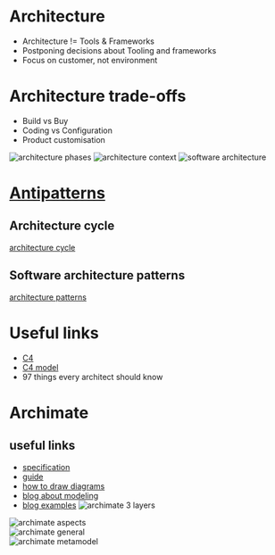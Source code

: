 # Architecture 
* Architecture != Tools & Frameworks
* Postponing decisions about Tooling and frameworks
* Focus on customer, not environment

# Architecture trade-offs
* Build vs Buy
* Coding vs Configuration
* Product customisation

![architecture phases](https://i.postimg.cc/brdDyd37/architecture-phases.png)
![architecture context](https://i.postimg.cc/3rG2VYKf/architecture-context.png)
![software architecture](https://i.postimg.cc/D0cMGPPc/software-architecture.png)

# [Antipatterns](https://sourcemaking.com/antipatterns/software-architecture-antipatterns)

## Architecture cycle
[architecture cycle](https://i.postimg.cc/VNXSFVb1/architecture-cycle.png)

## Software architecture patterns
[architecture patterns](https://i.postimg.cc/Gm8T42L4/architecture-patterns.png)

# Useful links
* [C4](https://leanpub.com/visualising-software-architecture)
* [C4 model](https://c4model.com/)
* 97 things every architect should know

# Archimate
## useful links
* [specification](https://pubs.opengroup.org/architecture/archimate3-doc/)
* [guide](https://www.visual-paradigm.com/guide/archimate/full-archimate-viewpoints-guide/)
* [how to draw diagrams](https://www.visual-paradigm.com/support/documents/vpuserguide/4455/4409/86421_howtodrawarc.html)
* [blog about modeling](http://renewableplus.blogspot.com/2017/03/modeling-applications-technology-in.html)
* [blog examples](https://www.hosiaisluoma.fi/blog/archimate-examples/)
![archimate 3 layers](https://i.postimg.cc/904Rb3GK/archimate3-layers.png)  

![archimate aspects](https://i.postimg.cc/BbmmWbML/archimate-01.png)  
![archimate general](https://i.postimg.cc/T3zCvZq9/archimate-03.png)  
![archimate metamodel](https://i.postimg.cc/fLZCJmPS/archimate-04.png)  
